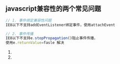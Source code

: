 ## javascript兼容性的两个常见问题

```js
// 1. 事件绑定兼容性问题
IE8以下不支持addEventListener绑定事件，使用attachEvent

// 2. 事件传播
IE8以下不支持e.stopPropagation()阻止事件传播，
使用e.returnValue=fasle 解决

```
1. 
2. 